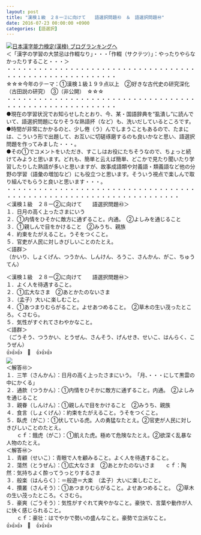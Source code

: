 ```yaml
---
layout: post
title: "漢検１級　２８ー②に向けて　　語選択問題㊸　＆　語選択問題㊹"
date: 2016-07-23 00:00:00 +0900
categories: [語選択]
---
```


[![](/syuusyuu9701/assets/images/漢検１級-２８ー②に向けて-語選択問題㊸-＆-語選択問題㊹-br_c_3028_1.gif)](http://blog.with2.net/link.php?1659096:3028 "日本漢字能力検定(漢検) ブログランキングへ")[日本漢字能力検定(漢検) ブログランキングへ](http://blog.with2.net/link.php?1659096:3028)  
＜「漢字の学習の大禁忌は作輟なり」・・・「作輟（サクテツ）」：やったりやらなかったりすること・・・＞  
・・・・・・・・・・・・・・・・・・・・・・・・・・・・・・・・・・・・・・・・・・・・・・・・・・・・・・・・・  
☆☆☆今年のテーマ：①漢検１級１９９点以上　②好きな古代史の研究深化（古田説の研究）　③（非公開）　☆☆☆　　  
・・・・・・・・・・・・・・・・・・・・・・・・・・・・・・・・・・・・・・・・・・・・・・・・・・・・・・・・・  
●現在の学習状況でお知らせしたとおり、今、某・国語辞典を“虱潰し”に読んでいて、語選択問題になりそうな熟語抔（など）も、洗いだしているところです。  
●時間が非常にかかるのと、少し倦（う）んでしまうこともあるので、たまには、こういう形で出題して、お互いに切磋琢磨するのも良いかなと思い、語選択問題を作ってみました・・・。  
●その①でコメントをいただき、すこしはお役にたちそうなので、ちょっと続けてみようと思います。どれも、簡単と云えば簡単、どこかで見たり聞いたり学習したりした熟語が多いと思いますが、故事成語類や対義語・類義語など他の分野の学習（語彙の増加など）にも役立つと思います。そういう視点で楽しんで取り組んでもらうと良いと思います・・・。  
・・・・・・・・・・・・・・・・・・・・・・・・・・・・・・・・・・・・・・・・・・・・・・・・・・・・・・・・・・・・・・・・・・・・・  
＜漢検１級　２８ー②に向けて　　語選択問題㊸＞  
１．日月の高く上ったさまにいう  
２．①内情をひそかに敵方に通ずること。内通。　②よしみを通じること  
３．①親しんで目をかけること　②みうち、親族  
４．約束をたがえること。うそをつくこと。  
５．官吏が人民に対しきびしいことのたとえ。  
＜語群＞  
（かいり、しょくげん、つうかん、しんけん、ろうこ、さんかん、がこ、ちゅうてん）  
  
＜漢検１級　２８ー②に向けて　　語選択問題㊹＞  
１．よく人を待遇すること。  
２．①広大なさま　②あとかたのないさま  
３．（孟子）大いに楽しむこと。  
４．①あつまりむらがること。よせあつめること。　②草木の生い茂ったところ。くさむら。  
５．気性がすぐれてさわやかなこと。  
＜語群＞  
（ごうそう、つうかい、とうぜん、さんそう、げんせき、せいこ、はんらく、こうぜん）  
👍👍👍　🐒　👍👍👍  
![](/syuusyuu9701/assets/images/漢検１級-２８ー②に向けて-語選択問題㊸-＆-語選択問題㊹-0c4835dd43de3e37cc4bc8213a387a25.png)  
＜解答㊸＞  
１．三竿（さんかん）：日月の高く上ったさまにいう。　「月、・・・にして黒雲の中にかくる」  
２．通款（つうかん）：①内情をひそかに敵方に通ずること。内通。　②よしみを通じること  
３．親眷（しんけん）：①親しんで目をかけること　②みうち、親族  
４．食言（しょくげん）：約束をたがえること。うそをつくこと。  
５．臥虎（がこ）：①伏している虎。人の勇猛なたとえ。②官吏が人民に対しきびしいことのたとえ。  
　　ｃｆ：餓虎（がこ）：①飢えた虎。極めて危険なたとえ。②欲深く乱暴な人物のたとえ。  
＜解答㊹＞  
１．青顧（せいこ）：青眼で人を顧みること。よく人を待遇すること。  
２．蕩然（とうぜん）：①広大なさま　②あとかたのないさま　　ｃｆ：陶然：気持ちよく酔ってうっとりするさま  
３．般楽（はんらく）：＝般遊＝大楽　（孟子）大いに楽しむこと。  
４．攢叢（さんそう）：①あつまりむらがること。よせあつめること。　②草木の生い茂ったところ。くさむら。  
５．豪爽（ごうそう）：気性がすぐれて爽やかなこと。豪快で、言葉や動作が人に快く感じられること。　  
　　ｃｆ：豪壮：はでやかで勢いの盛んなこと。豪勢で立派なこと。  
👍👍👍　🐒　👍👍👍  